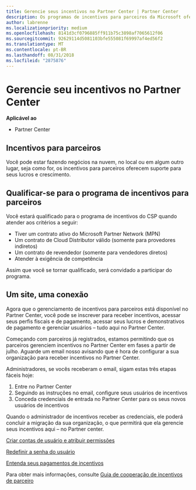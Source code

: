 ```yaml
---
title: Gerencie seus incentivos no Partner Center | Partner Center
description: Os programas de incentivos para parceiros da Microsoft oferecem suporte para o lucro e o crescimento dos parceiros
author: labrenne
ms.localizationpriority: medium
ms.openlocfilehash: 8141d3cf0796885ff911b75c3898af7065612f06
ms.sourcegitcommit: 92629114d5081103bfe555081f69997af4ed56f2
ms.translationtype: MT
ms.contentlocale: pt-BR
ms.lasthandoff: 08/31/2018
ms.locfileid: "2875876"
---
```

# <a name="manage-your-incentives-in-partner-center"></a>Gerencie seu incentivos no Partner Center 

**Aplicável ao**

-  Partner Center

## <a name="partner-incentives"></a>Incentivos para parceiros 

Você pode estar fazendo negócios na nuvem, no local ou em algum outro lugar, seja como for, os incentivos para parceiros oferecem suporte para seus lucros e crescimento.

## <a name="qualify-for-the-partner-incentives-program"></a>Qualificar-se para o programa de incentivos para parceiros

Você estará qualificado para o programa de incentivos do CSP quando atender aos critérios a seguir:

-   Tiver um contrato ativo do Microsoft Partner Network (MPN) 
-   Um contrato de Cloud Distributor válido (somente para provedores indiretos)
-   Um contrato de revendedor (somente para vendedores diretos)
-   Atender à exigência de competência

Assim que você se tornar qualificado, será convidado a participar do programa.

## <a name="one-site-one-sign-in"></a>Um site, uma conexão

Agora que o gerenciamento de incentivos para parceiros está disponível no Partner Center, você pode se inscrever para receber incentivos, acessar seus perfis fiscais e de pagamento, acessar seus lucros e demonstrativos de pagamento e gerenciar usuários – tudo aqui no Partner Center. 

Começando com parceiros já registrados, estamos permitindo que os parceiros gerenciem incentivos no Partner Center em fases a partir de julho. Aguarde um email nosso avisando que é hora de configurar a sua organização para receber incentivos no Partner Center. 

Administradores, se vocês receberam o email, sigam estas três etapas fáceis hoje:

1.  Entre no Partner Center 
2.  Seguindo as instruções no email, configure seus usuários de incentivos 
3.  Conceda credenciais de entrada no Partner Center para os seus novos usuários de incentivos

Quando o administrador de incentivos receber as credenciais, ele poderá concluir a migração da sua organização, o que permitirá que ela gerencie seus incentivos aqui – no Partner center.


[Criar contas de usuário e atribuir permissões](create-user-accounts-and-set-permissions.md)

[Redefinir a senha do usuário](reset-a-user-password.md)

[Entenda seus pagamentos de incentivos](understand-incentive-payouts.md)

Para obter mais informações, consulte [Guia de cooperação de incentivos de parceiro](https://assets.microsoft.com/coop-guidebook.pdf)
